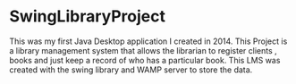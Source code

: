 # SwingLibraryProject


This was my first Java Desktop application I created in 2014. 
This Project is a library management system that allows the librarian to register clients
, books and just keep a record of who has a particular book. This LMS was created with the
swing library and WAMP server to store the data.

